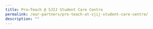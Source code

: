 ```yaml
---
title: Pro–Teach @ SJIJ Student Care Centre
permalink: /our-partners/pro-teach-at-sjij-student-care-centre/
description: ""
---
```

